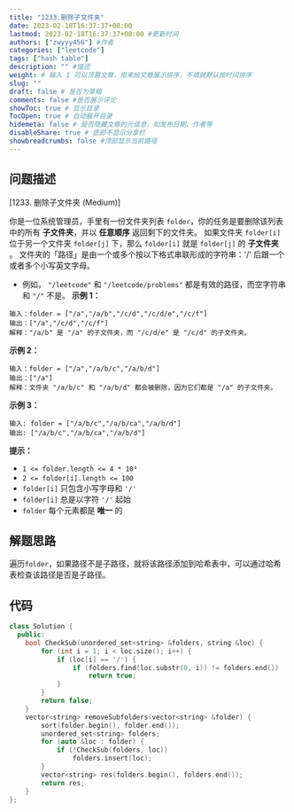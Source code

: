 ```yaml
---
title: "1233.删除子文件夹"
date: 2023-02-18T16:37:37+08:00
lastmod: 2023-02-18T16:37:37+08:00 #更新时间
authors: ["zwyyy456"] #作者
categories: ["leetcode"]
tags: ["hash table"]
description: "" #描述
weight: # 输入 1 可以顶置文章，用来给文章展示排序，不填就默认按时间排序
slug: ""
draft: false # 是否为草稿
comments: false #是否展示评论
showToc: true # 显示目录
TocOpen: true # 自动展开目录
hidemeta: false # 是否隐藏文章的元信息，如发布日期、作者等
disableShare: true # 底部不显示分享栏
showbreadcrumbs: false #顶部显示当前路径
---
```

## 问题描述
[1233. 删除子文件夹 (Medium)]

你是一位系统管理员，手里有一份文件夹列表 `folder`，你的任务是要删除该列表中的所有 **子文件夹**，并以
**任意顺序** 返回剩下的文件夹。
如果文件夹 `folder[i]` 位于另一个文件夹 `folder[j]` 下，那么 `folder[i]` 就是
`folder[j]` 的 **子文件夹** 。
文件夹的「路径」是由一个或多个按以下格式串联形成的字符串：'/' 后跟一个或者多个小写英文字母。
- 例如， `"/leetcode"` 和 `"/leetcode/problems"` 都是有效的路径，而空字符串和
`"/"` 不是。
**示例 1：**
```
输入：folder = ["/a","/a/b","/c/d","/c/d/e","/c/f"]
输出：["/a","/c/d","/c/f"]
解释："/a/b" 是 "/a" 的子文件夹，而 "/c/d/e" 是 "/c/d" 的子文件夹。
```
**示例 2：**
```
输入：folder = ["/a","/a/b/c","/a/b/d"]
输出：["/a"]
解释：文件夹 "/a/b/c" 和 "/a/b/d" 都会被删除，因为它们都是 "/a" 的子文件夹。
```
**示例 3：**
```
输入: folder = ["/a/b/c","/a/b/ca","/a/b/d"]
输出: ["/a/b/c","/a/b/ca","/a/b/d"]
```
**提示：**
- `1 <= folder.length <= 4 * 10⁴`
- `2 <= folder[i].length <= 100`
- `folder[i]` 只包含小写字母和 `'/'`
- `folder[i]` 总是以字符 `'/'` 起始
- `folder` 每个元素都是 **唯一** 的

## 解题思路
遍历`folder`，如果路径不是子路径，就将该路径添加到哈希表中，可以通过哈希表检查该路径是否是子路径。

## 代码
```cpp
class Solution {
  public:
    bool CheckSub(unordered_set<string> &folders, string &loc) {
        for (int i = 1; i < loc.size(); i++) {
            if (loc[i] == '/') {
                if (folders.find(loc.substr(0, i)) != folders.end())
                    return true;
            }
        }
        return false;
    }
    vector<string> removeSubfolders(vector<string> &folder) {
        sort(folder.begin(), folder.end());
        unordered_set<string> folders;
        for (auto &loc : folder) {
            if (!CheckSub(folders, loc))
                folders.insert(loc);
        }
        vector<string> res(folders.begin(), folders.end());
        return res;
    }
};
```


